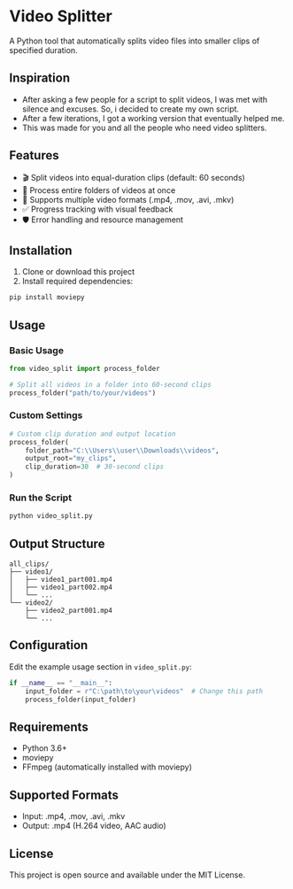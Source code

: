 # Video Splitter

A Python tool that automatically splits video files into smaller clips of specified duration.

## Inspiration
- After asking a few people for a script to split videos, I was met with silence and excuses. So, i decided to create my own script. 
- After a few iterations, I got a working version that eventually helped me.
- This was made for you and all the people who need video splitters.

## Features

- 🎬 Split videos into equal-duration clips (default: 60 seconds)
- 📁 Process entire folders of videos at once
- 🎯 Supports multiple video formats (.mp4, .mov, .avi, .mkv)
- ✅ Progress tracking with visual feedback
- 🛡️ Error handling and resource management

## Installation

1. Clone or download this project
2. Install required dependencies:
```bash
pip install moviepy
```

## Usage

### Basic Usage
```python
from video_split import process_folder

# Split all videos in a folder into 60-second clips
process_folder("path/to/your/videos")
```

### Custom Settings
```python
# Custom clip duration and output location
process_folder(
    folder_path="C:\\Users\\user\\Downloads\\videos",
    output_root="my_clips",
    clip_duration=30  # 30-second clips
)
```

### Run the Script
```bash
python video_split.py
```

## Output Structure
```
all_clips/
├── video1/
│   ├── video1_part001.mp4
│   ├── video1_part002.mp4
│   └── ...
└── video2/
    ├── video2_part001.mp4
    └── ...
```

## Configuration

Edit the example usage section in `video_split.py`:
```python
if __name__ == "__main__":
    input_folder = r"C:\path\to\your\videos"  # Change this path
    process_folder(input_folder)
```

## Requirements

- Python 3.6+
- moviepy
- FFmpeg (automatically installed with moviepy)

## Supported Formats

- Input: .mp4, .mov, .avi, .mkv
- Output: .mp4 (H.264 video, AAC audio)

## License

This project is open source and available under the MIT License.